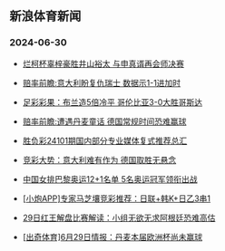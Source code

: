 ## 新浪体育新闻 
### 2024-06-30

+ [烂柯杯辜梓豪胜井山裕太 与申真谞再会师决赛](https://sports.sina.com.cn/go/2024-06-29/doc-incakyec3466434.shtml)

+ [赔率前瞻:意大利盼复仇瑞士 数据示1-1进加时](https://sports.sina.com.cn/l/2024-06-29/doc-incakayp3840363.shtml)

+ [足彩彩果：布兰造5倍冷平 哥伦比亚3-0大胜哥斯达](https://sports.sina.com.cn/l/2024-06-29/doc-incakayp3852734.shtml)

+ [赔率前瞻:遭遇丹麦童话 德国常规时间恐难赢球](https://sports.sina.com.cn/l/2024-06-29/doc-incakayu5451831.shtml)

+ [胜负彩24101期国内部分专业媒体复式推荐总汇](https://sports.sina.com.cn/l/2024-06-29/doc-incakihs5368829.shtml)

+ [竞彩大势：意大利难有作为 德国取胜无悬念](https://sports.sina.com.cn/l/2024-06-29/doc-incakayp3857009.shtml)

+ [中国女排巴黎奥运12+1名单 5名奥运冠军领衔出战](https://sports.sina.com.cn/others/volleyball/2024-06-29/doc-incakyek5071461.shtml)

+ [[小炮APP]专家马芝壤竞彩推荐：日联+韩K+日乙3串1](https://sports.sina.com.cn/l/2024-06-29/doc-incakihs5382738.shtml)

+ [29日红王解盘比赛解读：小组无欲无求阿根廷恐难高估](https://sports.sina.com.cn/l/2024-06-29/doc-incakyec3464024.shtml)

+ [[出奇体育]6月29日情报：丹麦本届欧洲杯尚未赢球](https://sports.sina.com.cn/l/2024-06-29/doc-incaktwn5182966.shtml)

